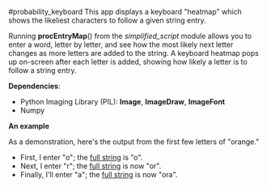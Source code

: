 #probability_keyboard
This app displays a keyboard "heatmap" which shows the likeliest characters to follow a given string entry. 

Running **procEntryMap**() from the *simplified_script* module allows you to enter a word, letter by letter, and see how the most likely next letter changes as more letters are added to the string. A keyboard heatmap pops up on-screen after each letter is added, showing how likely a letter is to follow a string entry.

**Dependencies**:
* Python Imaging Library (PIL): **Image**, **ImageDraw**, **ImageFont**
* Numpy

**An example**

As a demonstration, here's the output from the first few letters of "orange." 

* First, I enter "o"; the [full string](http://imgur.com/vehue0r) is "o".
* Next, I enter "r"; the [full string](http://imgur.com/jHkOmSi) is now "or".
* Finally, I'll enter "a"; the [full string](http://imgur.com/HgRZv72) is now "ora".
